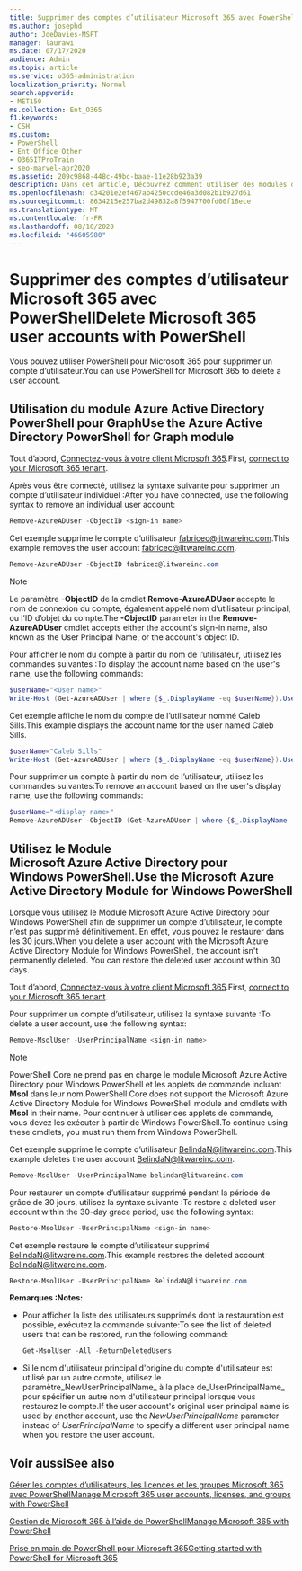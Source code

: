 ```yaml
---
title: Supprimer des comptes d’utilisateur Microsoft 365 avec PowerShell
ms.author: josephd
author: JoeDavies-MSFT
manager: laurawi
ms.date: 07/17/2020
audience: Admin
ms.topic: article
ms.service: o365-administration
localization_priority: Normal
search.appverid:
- MET150
ms.collection: Ent_O365
f1.keywords:
- CSH
ms.custom:
- PowerShell
- Ent_Office_Other
- O365ITProTrain
- seo-marvel-apr2020
ms.assetid: 209c9868-448c-49bc-baae-11e28b923a39
description: Dans cet article, Découvrez comment utiliser des modules différents dans PowerShell pour supprimer des comptes d’utilisateur Microsoft 365.
ms.openlocfilehash: d34201e2ef467ab4250ccde46a3d082b1b927d61
ms.sourcegitcommit: 8634215e257ba2d49832a8f5947700fd00f18ece
ms.translationtype: MT
ms.contentlocale: fr-FR
ms.lasthandoff: 08/10/2020
ms.locfileid: "46605980"
---
```

# <a name="delete-microsoft-365-user-accounts-with-powershell"></a><span data-ttu-id="98229-103">Supprimer des comptes d’utilisateur Microsoft 365 avec PowerShell</span><span class="sxs-lookup"><span data-stu-id="98229-103">Delete Microsoft 365 user accounts with PowerShell</span></span>

<span data-ttu-id="98229-104">Vous pouvez utiliser PowerShell pour Microsoft 365 pour supprimer un compte d’utilisateur.</span><span class="sxs-lookup"><span data-stu-id="98229-104">You can use PowerShell for Microsoft 365 to delete a user account.</span></span>
   
## <a name="use-the-azure-active-directory-powershell-for-graph-module"></a><span data-ttu-id="98229-105">Utilisation du module Azure Active Directory PowerShell pour Graph</span><span class="sxs-lookup"><span data-stu-id="98229-105">Use the Azure Active Directory PowerShell for Graph module</span></span>

<span data-ttu-id="98229-106">Tout d’abord, [Connectez-vous à votre client Microsoft 365](connect-to-office-365-powershell.md#connect-with-the-azure-active-directory-powershell-for-graph-module).</span><span class="sxs-lookup"><span data-stu-id="98229-106">First, [connect to your Microsoft 365 tenant](connect-to-office-365-powershell.md#connect-with-the-azure-active-directory-powershell-for-graph-module).</span></span>

<span data-ttu-id="98229-107">Après vous être connecté, utilisez la syntaxe suivante pour supprimer un compte d’utilisateur individuel :</span><span class="sxs-lookup"><span data-stu-id="98229-107">After you have connected, use the following syntax to remove an individual user account:</span></span>
  
```powershell
Remove-AzureADUser -ObjectID <sign-in name>
```

<span data-ttu-id="98229-108">Cet exemple supprime le compte d’utilisateur fabricec@litwareinc.com.</span><span class="sxs-lookup"><span data-stu-id="98229-108">This example removes the user account fabricec@litwareinc.com.</span></span>
  
```powershell
Remove-AzureADUser -ObjectID fabricec@litwareinc.com
```

> [!NOTE]
> <span data-ttu-id="98229-109">Le paramètre **-ObjectID** de la cmdlet **Remove-AzureADUser** accepte le nom de connexion du compte, également appelé nom d’utilisateur principal, ou l’ID d’objet du compte.</span><span class="sxs-lookup"><span data-stu-id="98229-109">The **-ObjectID** parameter in the **Remove-AzureADUser** cmdlet accepts either the account's sign-in name, also known as the User Principal Name, or the account's object ID.</span></span>
  
<span data-ttu-id="98229-110">Pour afficher le nom du compte à partir du nom de l’utilisateur, utilisez les commandes suivantes :</span><span class="sxs-lookup"><span data-stu-id="98229-110">To display the account name based on the user's name, use the following commands:</span></span>
  
```powershell
$userName="<User name>"
Write-Host (Get-AzureADUser | where {$_.DisplayName -eq $userName}).UserPrincipalName
```

<span data-ttu-id="98229-111">Cet exemple affiche le nom du compte de l’utilisateur nommé Caleb Sills.</span><span class="sxs-lookup"><span data-stu-id="98229-111">This example displays the account name for the user named Caleb Sills.</span></span>
  
```powershell
$userName="Caleb Sills"
Write-Host (Get-AzureADUser | where {$_.DisplayName -eq $userName}).UserPrincipalName
```

<span data-ttu-id="98229-112">Pour supprimer un compte à partir du nom de l’utilisateur, utilisez les commandes suivantes:</span><span class="sxs-lookup"><span data-stu-id="98229-112">To remove an account based on the user's display name, use the following commands:</span></span>
  
```powershell
$userName="<display name>"
Remove-AzureADUser -ObjectID (Get-AzureADUser | where {$_.DisplayName -eq $userName}).UserPrincipalName
```

## <a name="use-the-microsoft-azure-active-directory-module-for-windows-powershell"></a><span data-ttu-id="98229-113">Utilisez le Module Microsoft Azure Active Directory pour Windows PowerShell.</span><span class="sxs-lookup"><span data-stu-id="98229-113">Use the Microsoft Azure Active Directory Module for Windows PowerShell</span></span>

<span data-ttu-id="98229-p101">Lorsque vous utilisez le Module Microsoft Azure Active Directory pour Windows PowerShell afin de supprimer un compte d’utilisateur, le compte n’est pas supprimé définitivement. En effet, vous pouvez le restaurer dans les 30 jours.</span><span class="sxs-lookup"><span data-stu-id="98229-p101">When you delete a user account with the Microsoft Azure Active Directory Module for Windows PowerShell, the account isn't permanently deleted. You can restore the deleted user account within 30 days.</span></span>

<span data-ttu-id="98229-116">Tout d’abord, [Connectez-vous à votre client Microsoft 365](connect-to-office-365-powershell.md#connect-with-the-microsoft-azure-active-directory-module-for-windows-powershell).</span><span class="sxs-lookup"><span data-stu-id="98229-116">First, [connect to your Microsoft 365 tenant](connect-to-office-365-powershell.md#connect-with-the-microsoft-azure-active-directory-module-for-windows-powershell).</span></span>

<span data-ttu-id="98229-117">Pour supprimer un compte d’utilisateur, utilisez la syntaxe suivante :</span><span class="sxs-lookup"><span data-stu-id="98229-117">To delete a user account, use the following syntax:</span></span>
  
```powershell
Remove-MsolUser -UserPrincipalName <sign-in name>
```

>[!Note]
><span data-ttu-id="98229-118">PowerShell Core ne prend pas en charge le module Microsoft Azure Active Directory pour Windows PowerShell et les applets de commande incluant **Msol** dans leur nom.</span><span class="sxs-lookup"><span data-stu-id="98229-118">PowerShell Core does not support the Microsoft Azure Active Directory Module for Windows PowerShell module and cmdlets with **Msol** in their name.</span></span> <span data-ttu-id="98229-119">Pour continuer à utiliser ces applets de commande, vous devez les exécuter à partir de Windows PowerShell.</span><span class="sxs-lookup"><span data-stu-id="98229-119">To continue using these cmdlets, you must run them from Windows PowerShell.</span></span>
>

<span data-ttu-id="98229-120">Cet exemple supprime le compte d’utilisateur BelindaN@litwareinc.com.</span><span class="sxs-lookup"><span data-stu-id="98229-120">This example deletes the user account BelindaN@litwareinc.com.</span></span>
  
```powershell
Remove-MsolUser -UserPrincipalName belindan@litwareinc.com
```

<span data-ttu-id="98229-121">Pour restaurer un compte d’utilisateur supprimé pendant la période de grâce de 30 jours, utilisez la syntaxe suivante :</span><span class="sxs-lookup"><span data-stu-id="98229-121">To restore a deleted user account within the 30-day grace period, use the following syntax:</span></span>
  
```powershell
Restore-MsolUser -UserPrincipalName <sign-in name>
```

<span data-ttu-id="98229-122">Cet exemple restaure le compte d’utilisateur supprimé BelindaN@litwareinc.com.</span><span class="sxs-lookup"><span data-stu-id="98229-122">This example restores the deleted account BelindaN@litwareinc.com.</span></span>
  
```powershell
Restore-MsolUser -UserPrincipalName BelindaN@litwareinc.com
```

 <span data-ttu-id="98229-123">**Remarques :**</span><span class="sxs-lookup"><span data-stu-id="98229-123">**Notes:**</span></span>
  
- <span data-ttu-id="98229-124">Pour afficher la liste des utilisateurs supprimés dont la restauration est possible, exécutez la commande suivante:</span><span class="sxs-lookup"><span data-stu-id="98229-124">To see the list of deleted users that can be restored, run the following command:</span></span>
    
  ```powershell
  Get-MsolUser -All -ReturnDeletedUsers
  ```

- <span data-ttu-id="98229-125">Si le nom d'utilisateur principal d'origine du compte d'utilisateur est utilisé par un autre compte, utilisez le paramètre_NewUserPrincipalName_ à la place de_UserPrincipalName_ pour spécifier un autre nom d'utilisateur principal lorsque vous restaurez le compte.</span><span class="sxs-lookup"><span data-stu-id="98229-125">If the user account's original user principal name is used by another account, use the _NewUserPrincipalName_ parameter instead of _UserPrincipalName_ to specify a different user principal name when you restore the user account.</span></span>


## <a name="see-also"></a><span data-ttu-id="98229-126">Voir aussi</span><span class="sxs-lookup"><span data-stu-id="98229-126">See also</span></span>

[<span data-ttu-id="98229-127">Gérer les comptes d’utilisateurs, les licences et les groupes Microsoft 365 avec PowerShell</span><span class="sxs-lookup"><span data-stu-id="98229-127">Manage Microsoft 365 user accounts, licenses, and groups with PowerShell</span></span>](manage-user-accounts-and-licenses-with-office-365-powershell.md)
  
[<span data-ttu-id="98229-128">Gestion de Microsoft 365 à l’aide de PowerShell</span><span class="sxs-lookup"><span data-stu-id="98229-128">Manage Microsoft 365 with PowerShell</span></span>](manage-office-365-with-office-365-powershell.md)
  
[<span data-ttu-id="98229-129">Prise en main de PowerShell pour Microsoft 365</span><span class="sxs-lookup"><span data-stu-id="98229-129">Getting started with PowerShell for Microsoft 365</span></span>](getting-started-with-office-365-powershell.md)
